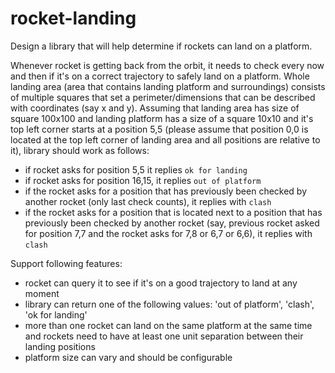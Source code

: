 # rocket-landing

Design a library that will help determine if rockets can land on a platform.

Whenever rocket is getting back from the orbit, it needs to check every now and then if it's on a correct trajectory to safely land on a platform. Whole landing area (area that contains landing platform and surroundings) consists of multiple squares that set a perimeter/dimensions that can be described with coordinates (say x and y). Assuming that landing area has size of square 100x100 and landing platform has a size of a square 10x10 and it's top left corner starts at a position 5,5 (please assume that position 0,0 is located at the top left corner of landing area and all positions are relative to it), library should work as follows: 

- if rocket asks for position 5,5 it replies `ok for landing`
- if rocket asks for position 16,15, it replies `out of platform`
- if the rocket asks for a position that has previously been checked by another rocket (only last check counts), it replies with `clash`
- if the rocket asks for a position that is located next to a position that has previously been checked by another rocket (say, previous rocket asked for position 7,7 and the rocket asks for 7,8 or 6,7 or 6,6), it replies with `clash`

Support following features:

- rocket can query it to see if it's on a good trajectory to land at any moment
- library can return one of the following values: 'out of platform', 'clash', 'ok for landing'
- more than one rocket can land on the same platform at the same time and rockets need to have at least one unit separation between their landing positions
- platform size can vary and should be configurable
